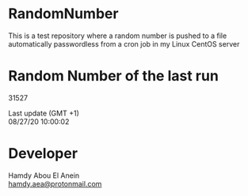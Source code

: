 # RandomNumber    
This is a test repository where a random number is pushed to a file automatically passwordless from a cron job in my Linux CentOS server    
# Random Number of the last run   
31527
      
Last update (GMT +1)    
08/27/20 10:00:02
# Developer    
Hamdy Abou El Anein   
hamdy.aea@protonmail.com
